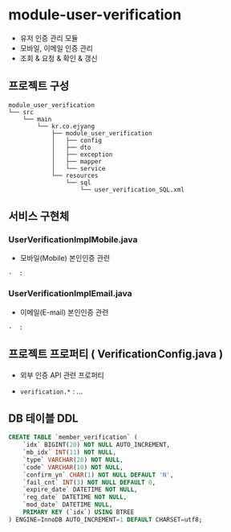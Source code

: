 # module-user-verification
- 유저 인증 관리 모듈
- 모바일, 이메일 인증 관리
- 조회 & 요청 & 확인 & 갱신


## 프로젝트 구성
```shell
module_user_verification
└── src
    └── main
        └── kr.co.ejyang
            ├── module_user_verification
            │   ├── config
            │   ├── dto
            │   ├── exception
            │   ├── mapper
            │   └── service
            └── resources
                └── sql
                    └── user_verification_SQL.xml
```


## 서비스 구현체

### UserVerificationImplMobile.java
* 모바일(Mobile) 본인인증 관련

```shell
-  : 
```

### UserVerificationImplEmail.java
* 이메일(E-mail) 본인인증 관련

```shell
-  : 
```



## 프로젝트 프로퍼티 ( VerificationConfig.java )
* 외부 인증 API 관련 프로퍼티
  
* `verification.*` : ...


## DB 테이블 DDL

```sql
CREATE TABLE `member_verification` (
    `idx` BIGINT(20) NOT NULL AUTO_INCREMENT,
    `mb_idx` INT(11) NOT NULL,
    `type` VARCHAR(20) NOT NULL,
    `code` VARCHAR(10) NOT NULL,
    `confirm_yn` CHAR(1) NOT NULL DEFAULT 'N',
    `fail_cnt` INT(3) NOT NULL DEFAULT 0,
    `expire_date` DATETIME NOT NULL,
    `reg_date` DATETIME NOT NULL,
    `mod_date` DATETIME NULL,
    PRIMARY KEY (`idx`) USING BTREE
) ENGINE=InnoDB AUTO_INCREMENT=1 DEFAULT CHARSET=utf8;
```